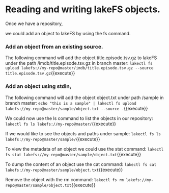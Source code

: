 # Reading and writing lakeFS objects.

Once we have a repository,

we could add an object to lakeFS by using the fs command.


### Add an object from an existing source.
The following command will add the object title.episode.tsv.gz to lakeFS under the path /imdb/title.episode.tsv.gz in branch master: 
`lakectl fs upload lakefs://my-repo@master/imdb/title.episode.tsv.gz --source title.episode.tsv.gz`{{execute}}


### Add an object using stdin,
The following command will add the object object.txt under path /sample in branch master:
`echo "this is a sample" | lakectl fs upload lakefs://my-repo@master/sample/object.txt --source -`{{execute}}

We could now use the ls command to list the objects in our repository:
`lakectl fs ls lakefs://my-repo@master/`{{execute}}
 
If we would like to see the objects and paths under sample:
`lakectl fs ls lakefs://my-repo@master/sample/`{{execute}} 
 
To view the metadata of an object we could use the stat command:
`lakectl fs stat lakefs://my-repo@master/sample/object.txt`{{execute}}

To dump the content of an object use the cat command:
`lakectl fs cat lakefs://my-repo@master/sample/object.txt`{{execute}}

Remove the object with the rm command:
`lakectl fs rm lakefs://my-repo@master/sample/object.txt`{{execute}}



